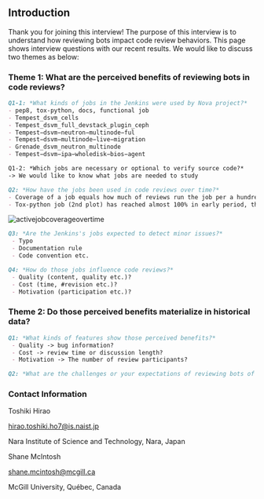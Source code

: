 
## Introduction

Thank you for joining this interview! 
The purpose of this interview is to understand how reviewing bots impact code review behaviors.
This page shows interview questions with our recent results.
We would like to discuss two themes as below:

### Theme 1: What are the perceived benefits of reviewing bots in code reviews?
```markdown
Q1-1: *What kinds of jobs in the Jenkins were used by Nova project?*
- pep8, tox-python, docs, functional job
- Tempest_dsvm_cells
- Tempest_dsvm_full_devstack_plugin_ceph
- Tempest−dsvm−neutron−multinode−ful
- Tempest−dsvm−multinode−live−migration
- Grenade_dsvm_neutron_multinode
- Tempest−dsvm−ipa−wholedisk−bios−agent

Q1-2: *Which jobs are necessary or optional to verify source code?*
-> We would like to know what jobs are needed to study
```
```markdown
Q2: *How have the jobs been used in code reviews over time?*
- Coverage of a job equals how much of reviews run the job per a hundred reviews in order.
- Tox-python job (2nd plot) has reached almost 100% in early period, then has decreased to 85% over time.
```
![activejobcoverageovertime](https://user-images.githubusercontent.com/12183635/35810142-b635c052-0a58-11e8-9de7-1806343bbbbf.jpg)

```markdown
Q3: *Are the Jenkins's jobs expected to detect minor issues?*
 - Typo
 - Documentation rule
 - Code convention etc.
```

```markdown
Q4: *How do those jobs influence code reviews?*
 - Quality (content, quality etc.)?
 - Cost (time, #revision etc.)?
 - Motivation (participation etc.)?
```

### Theme 2: Do those perceived benefits materialize in historical data?
```markdown
Q1: *What kinds of features show those perceived benefits?*
 - Quality -> bug information?
 - Cost -> review time or discussion length?
 - Motivation -> The number of review participants?
```

```markdown
Q2: *What are the challenges or your expectations of reviewing bots of the future?*
```

### Contact Information
Toshiki Hirao

hirao.toshiki.ho7@is.naist.jp

Nara Institute of Science and Technology, Nara, Japan

Shane McIntosh

shane.mcintosh@mcgill.ca

McGill University, Québec, Canada
